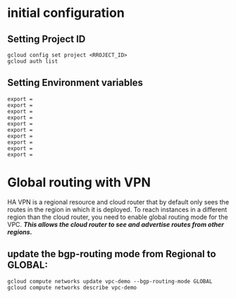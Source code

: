 # initial configuration
## Setting Project ID

```
gcloud config set project <RROJECT_ID>
gcloud auth list
```
## Setting Environment variables
```
export = 
export = 
export = 
export = 
export = 
export = 
export = 
export = 
export = 
export = 

```
# Global routing with VPN
HA VPN is a regional resource and cloud router that by default only sees the routes in the region in which it is deployed. To reach instances in a different region than the cloud router, you need to enable global routing mode for the VPC. ***This allows the cloud router to see and advertise routes from other regions.***
## update the bgp-routing mode from Regional to GLOBAL:
```
gcloud compute networks update vpc-demo --bgp-routing-mode GLOBAL
gcloud compute networks describe vpc-demo
```

